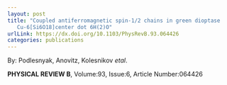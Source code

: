 ```yaml
---
layout: post
title: "Coupled antiferromagnetic spin-1/2 chains in green dioptase
   Cu-6[Si6O18]center dot 6H(2)O"
urlLink: https://dx.doi.org/10.1103/PhysRevB.93.064426
categories: publications
---
```

By: Podlesnyak, Anovitz, Kolesnikov *etal*.

**PHYSICAL REVIEW B**, Volume:93, Issue:6, Article Number:064426
